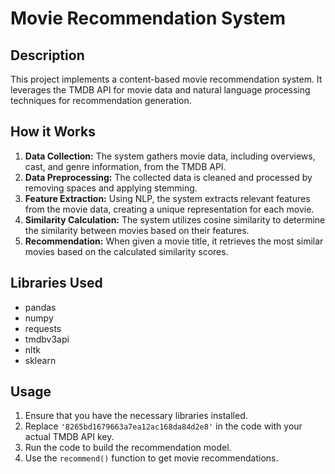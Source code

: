 # Movie Recommendation System

## Description
This project implements a content-based movie recommendation system. It leverages the TMDB API for movie data and natural language processing techniques for recommendation generation.

## How it Works
1. **Data Collection:** The system gathers movie data, including overviews, cast, and genre information, from the TMDB API.
2. **Data Preprocessing:** The collected data is cleaned and processed by removing spaces and applying stemming.
3. **Feature Extraction:** Using NLP, the system extracts relevant features from the movie data, creating a unique representation for each movie.
4. **Similarity Calculation:** The system utilizes cosine similarity to determine the similarity between movies based on their features.
5. **Recommendation:** When given a movie title, it retrieves the most similar movies based on the calculated similarity scores.

## Libraries Used
* pandas
* numpy
* requests
* tmdbv3api
* nltk
* sklearn

## Usage
1. Ensure that you have the necessary libraries installed.
2. Replace `'8265bd1679663a7ea12ac168da84d2e8'` in the code with your actual TMDB API key.
3. Run the code to build the recommendation model.
4. Use the `recommend()` function to get movie recommendations.


